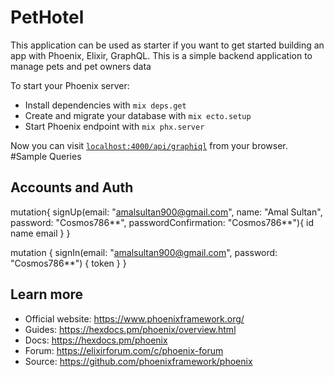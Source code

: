 # PetHotel

This application can be used as starter if you want to get started building an app with Phoenix, Elixir, GraphQL. This is a simple backend application to manage pets and pet owners data

To start your Phoenix server:

  * Install dependencies with `mix deps.get`
  * Create and migrate your database with `mix ecto.setup`
  * Start Phoenix endpoint with `mix phx.server`

Now you can visit [`localhost:4000/api/graphiql`](http://localhost:4000/api/graphiql) from your browser.
#Sample Queries
## Accounts and Auth
mutation{
  signUp(email: "amalsultan900@gmail.com", name: "Amal Sultan", password: "Cosmos786**", passwordConfirmation: "Cosmos786**"){
    id
    name
    email
  }
}

mutation {
  signIn(email: "amalsultan900@gmail.com", password: "Cosmos786**") {
    token
  }
}

## Learn more

  * Official website: https://www.phoenixframework.org/
  * Guides: https://hexdocs.pm/phoenix/overview.html
  * Docs: https://hexdocs.pm/phoenix
  * Forum: https://elixirforum.com/c/phoenix-forum
  * Source: https://github.com/phoenixframework/phoenix
